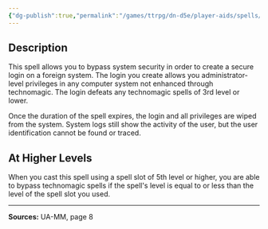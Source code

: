 ```yaml
---
{"dg-publish":true,"permalink":"/games/ttrpg/dn-d5e/player-aids/spells/level-4/system-backdoor-ua/","tags":["ttrpg/dnd/5e","verbal","somatic","material","concentration","spell"],"noteIcon":""}
---
```



## Description
This spell allows you to bypass system security in order to create a secure login on a foreign system.
The login you create allows you administrator-level privileges in any computer system not enhanced through technomagic.
The login defeats any technomagic spells of 3rd level or lower.

Once the duration of the spell expires, the login and all privileges are wiped from the system.
System logs still show the activity of the user, but the user identification cannot be found or traced.

## At Higher Levels
When you cast this spell using a spell slot of 5th level or higher, you are able to bypass technomagic spells if the spell's level is equal to or less than the level of the spell slot you used.

---

**Sources:** UA-MM, page 8
